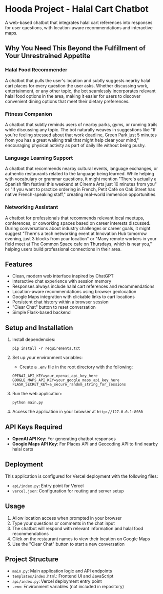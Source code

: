 # Hooda Project - Halal Cart Chatbot

A web-based chatbot that integrates halal cart references into responses for user questions, with location-aware recommendations and interactive maps.

## Why You Need This Beyond the Fulfillment of Your Unrestrained Appetite

### Halal Food Recommender
A chatbot that pulls the user's location and subtly suggests nearby halal cart places for every question the user asks. Whether discussing work, entertainment, or any other topic, the bot seamlessly incorporates relevant halal food options in the area, making it easier for users to discover convenient dining options that meet their dietary preferences.

### Fitness Companion
A chatbot that subtly reminds users of nearby parks, gyms, or running trails while discussing any topic. The bot naturally weaves in suggestions like "If you're feeling stressed about that work deadline, Green Park just 5 minutes from you has a great walking trail that might help clear your mind," encouraging physical activity as part of daily life without being pushy.

### Language Learning Support
A chatbot that recommends nearby cultural events, language exchanges, or authentic restaurants related to the language being learned. While helping with vocabulary or grammar questions, it might mention "There's actually a Spanish film festival this weekend at Cinema Arts just 10 minutes from you" or "If you want to practice ordering in French, Petit Café on Oak Street has native French-speaking staff," creating real-world immersion opportunities.

### Networking Assistant
A chatbot for professionals that recommends relevant local meetups, conferences, or coworking spaces based on career interests discussed. During conversations about industry challenges or career goals, it might suggest "There's a tech networking event at Innovation Hub tomorrow evening, just 3 blocks from your location" or "Many remote workers in your field meet at The Common Space cafe on Thursdays, which is near you," helping users build professional connections in their area.

## Features

- Clean, modern web interface inspired by ChatGPT
- Interactive chat experience with session memory
- Responses always include halal cart references and recommendations
- Location-aware recommendations using browser geolocation
- Google Maps integration with clickable links to cart locations
- Persistent chat history within a browser session
- "Clear Chat" button to reset conversation
- Simple Flask-based backend

## Setup and Installation

1. Install dependencies:
   ```
   pip install -r requirements.txt
   ```

2. Set up your environment variables:
   - Create a `.env` file in the root directory with the following:
   ```
   OPENAI_API_KEY=your_openai_api_key_here
   GOOGLE_MAPS_API_KEY=your_google_maps_api_key_here
   FLASK_SECRET_KEY=a_secure_random_string_for_sessions
   ```

3. Run the web application:
   ```
   python main.py
   ```

4. Access the application in your browser at `http://127.0.0.1:8080`

## API Keys Required

- **OpenAI API Key**: For generating chatbot responses
- **Google Maps API Key**: For Places API and Geocoding API to find nearby halal carts

## Deployment

This application is configured for Vercel deployment with the following files:
- `api/index.py`: Entry point for Vercel
- `vercel.json`: Configuration for routing and server setup

## Usage

1. Allow location access when prompted in your browser
2. Type your questions or comments in the chat input
3. The chatbot will respond with relevant information and halal food recommendations
4. Click on the restaurant names to view their location on Google Maps
5. Use the "Clear Chat" button to start a new conversation

## Project Structure

- `main.py`: Main application logic and API endpoints
- `templates/index.html`: Frontend UI and JavaScript
- `api/index.py`: Vercel deployment entry point
- `.env`: Environment variables (not included in repository)